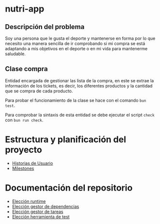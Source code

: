 # nutri-app

## Descripción del problema

Soy una persona que le gusta el deporte y mantenerse en forma por lo que necesito una manera
sencilla de ir comprobando si mi compra se está adaptando a mis objetivos en el deporte o en
mi vida para mantenerme saludable.

## Clase compra

Entidad encargada de gestionar las lista de la compra, en este se extrae la información de los
tickets, es decir, los diferentes productos y la cantidad que se compra de cada producto.

Para probar el funcionamiento de la clase se hace con el comando `bun test`.

Para comprobar la sintaxis de esta entidad se debe ejecutar el script `check` con `bun run check`.

# Estructura y planificación del proyecto

- [Historias de Usuario](./docs/historias_usuario.md)
- [Milestones](./docs/milestones.md)

# Documentación del repositorio

- [Elección runtime](./docs/runtime.md)
- [Elección gestor de dependencias](./docs/gestor_dependencias.md)
- [Elección gestor de tareas](./docs/gestor_tareas.md)
- [Elección herramienta de test](./docs/test_runner.md)


